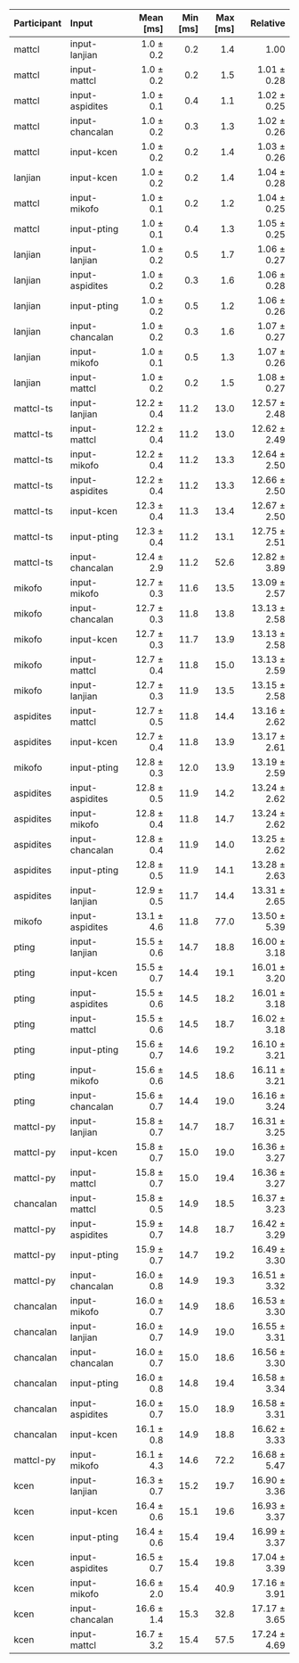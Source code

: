 | Participant | Input | Mean [ms] | Min [ms] | Max [ms] | Relative |
|:---|:---|---:|---:|---:|---:|
| mattcl | input-lanjian | 1.0 ± 0.2 | 0.2 | 1.4 | 1.00 |
| mattcl | input-mattcl | 1.0 ± 0.2 | 0.2 | 1.5 | 1.01 ± 0.28 |
| mattcl | input-aspidites | 1.0 ± 0.1 | 0.4 | 1.1 | 1.02 ± 0.25 |
| mattcl | input-chancalan | 1.0 ± 0.2 | 0.3 | 1.3 | 1.02 ± 0.26 |
| mattcl | input-kcen | 1.0 ± 0.2 | 0.2 | 1.4 | 1.03 ± 0.26 |
| lanjian | input-kcen | 1.0 ± 0.2 | 0.2 | 1.4 | 1.04 ± 0.28 |
| mattcl | input-mikofo | 1.0 ± 0.1 | 0.2 | 1.2 | 1.04 ± 0.25 |
| mattcl | input-pting | 1.0 ± 0.1 | 0.4 | 1.3 | 1.05 ± 0.25 |
| lanjian | input-lanjian | 1.0 ± 0.2 | 0.5 | 1.7 | 1.06 ± 0.27 |
| lanjian | input-aspidites | 1.0 ± 0.2 | 0.3 | 1.6 | 1.06 ± 0.28 |
| lanjian | input-pting | 1.0 ± 0.2 | 0.5 | 1.2 | 1.06 ± 0.26 |
| lanjian | input-chancalan | 1.0 ± 0.2 | 0.3 | 1.6 | 1.07 ± 0.27 |
| lanjian | input-mikofo | 1.0 ± 0.1 | 0.5 | 1.3 | 1.07 ± 0.26 |
| lanjian | input-mattcl | 1.0 ± 0.2 | 0.2 | 1.5 | 1.08 ± 0.27 |
| mattcl-ts | input-lanjian | 12.2 ± 0.4 | 11.2 | 13.0 | 12.57 ± 2.48 |
| mattcl-ts | input-mattcl | 12.2 ± 0.4 | 11.2 | 13.0 | 12.62 ± 2.49 |
| mattcl-ts | input-mikofo | 12.2 ± 0.4 | 11.2 | 13.3 | 12.64 ± 2.50 |
| mattcl-ts | input-aspidites | 12.2 ± 0.4 | 11.2 | 13.3 | 12.66 ± 2.50 |
| mattcl-ts | input-kcen | 12.3 ± 0.4 | 11.3 | 13.4 | 12.67 ± 2.50 |
| mattcl-ts | input-pting | 12.3 ± 0.4 | 11.2 | 13.1 | 12.75 ± 2.51 |
| mattcl-ts | input-chancalan | 12.4 ± 2.9 | 11.2 | 52.6 | 12.82 ± 3.89 |
| mikofo | input-mikofo | 12.7 ± 0.3 | 11.6 | 13.5 | 13.09 ± 2.57 |
| mikofo | input-chancalan | 12.7 ± 0.3 | 11.8 | 13.8 | 13.13 ± 2.58 |
| mikofo | input-kcen | 12.7 ± 0.3 | 11.7 | 13.9 | 13.13 ± 2.58 |
| mikofo | input-mattcl | 12.7 ± 0.4 | 11.8 | 15.0 | 13.13 ± 2.59 |
| mikofo | input-lanjian | 12.7 ± 0.3 | 11.9 | 13.5 | 13.15 ± 2.58 |
| aspidites | input-mattcl | 12.7 ± 0.5 | 11.8 | 14.4 | 13.16 ± 2.62 |
| aspidites | input-kcen | 12.7 ± 0.4 | 11.8 | 13.9 | 13.17 ± 2.61 |
| mikofo | input-pting | 12.8 ± 0.3 | 12.0 | 13.9 | 13.19 ± 2.59 |
| aspidites | input-aspidites | 12.8 ± 0.5 | 11.9 | 14.2 | 13.24 ± 2.62 |
| aspidites | input-mikofo | 12.8 ± 0.4 | 11.8 | 14.7 | 13.24 ± 2.62 |
| aspidites | input-chancalan | 12.8 ± 0.4 | 11.9 | 14.0 | 13.25 ± 2.62 |
| aspidites | input-pting | 12.8 ± 0.5 | 11.9 | 14.1 | 13.28 ± 2.63 |
| aspidites | input-lanjian | 12.9 ± 0.5 | 11.7 | 14.4 | 13.31 ± 2.65 |
| mikofo | input-aspidites | 13.1 ± 4.6 | 11.8 | 77.0 | 13.50 ± 5.39 |
| pting | input-lanjian | 15.5 ± 0.6 | 14.7 | 18.8 | 16.00 ± 3.18 |
| pting | input-kcen | 15.5 ± 0.7 | 14.4 | 19.1 | 16.01 ± 3.20 |
| pting | input-aspidites | 15.5 ± 0.6 | 14.5 | 18.2 | 16.01 ± 3.18 |
| pting | input-mattcl | 15.5 ± 0.6 | 14.5 | 18.7 | 16.02 ± 3.18 |
| pting | input-pting | 15.6 ± 0.7 | 14.6 | 19.2 | 16.10 ± 3.21 |
| pting | input-mikofo | 15.6 ± 0.6 | 14.5 | 18.6 | 16.11 ± 3.21 |
| pting | input-chancalan | 15.6 ± 0.7 | 14.4 | 19.0 | 16.16 ± 3.24 |
| mattcl-py | input-lanjian | 15.8 ± 0.7 | 14.7 | 18.7 | 16.31 ± 3.25 |
| mattcl-py | input-kcen | 15.8 ± 0.7 | 15.0 | 19.0 | 16.36 ± 3.27 |
| mattcl-py | input-mattcl | 15.8 ± 0.7 | 15.0 | 19.4 | 16.36 ± 3.27 |
| chancalan | input-mattcl | 15.8 ± 0.5 | 14.9 | 18.5 | 16.37 ± 3.23 |
| mattcl-py | input-aspidites | 15.9 ± 0.7 | 14.8 | 18.7 | 16.42 ± 3.29 |
| mattcl-py | input-pting | 15.9 ± 0.7 | 14.7 | 19.2 | 16.49 ± 3.30 |
| mattcl-py | input-chancalan | 16.0 ± 0.8 | 14.9 | 19.3 | 16.51 ± 3.32 |
| chancalan | input-mikofo | 16.0 ± 0.7 | 14.9 | 18.6 | 16.53 ± 3.30 |
| chancalan | input-lanjian | 16.0 ± 0.7 | 14.9 | 19.0 | 16.55 ± 3.31 |
| chancalan | input-chancalan | 16.0 ± 0.7 | 15.0 | 18.6 | 16.56 ± 3.30 |
| chancalan | input-pting | 16.0 ± 0.8 | 14.8 | 19.4 | 16.58 ± 3.34 |
| chancalan | input-aspidites | 16.0 ± 0.7 | 15.0 | 18.9 | 16.58 ± 3.31 |
| chancalan | input-kcen | 16.1 ± 0.8 | 14.9 | 18.8 | 16.62 ± 3.33 |
| mattcl-py | input-mikofo | 16.1 ± 4.3 | 14.6 | 72.2 | 16.68 ± 5.47 |
| kcen | input-lanjian | 16.3 ± 0.7 | 15.2 | 19.7 | 16.90 ± 3.36 |
| kcen | input-kcen | 16.4 ± 0.6 | 15.1 | 19.6 | 16.93 ± 3.37 |
| kcen | input-pting | 16.4 ± 0.6 | 15.4 | 19.4 | 16.99 ± 3.37 |
| kcen | input-aspidites | 16.5 ± 0.7 | 15.4 | 19.8 | 17.04 ± 3.39 |
| kcen | input-mikofo | 16.6 ± 2.0 | 15.4 | 40.9 | 17.16 ± 3.91 |
| kcen | input-chancalan | 16.6 ± 1.4 | 15.3 | 32.8 | 17.17 ± 3.65 |
| kcen | input-mattcl | 16.7 ± 3.2 | 15.4 | 57.5 | 17.24 ± 4.69 |
